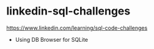 # linkedin-sql-challenges

https://www.linkedin.com/learning/sql-code-challenges

- Using DB Browser for SQLite
